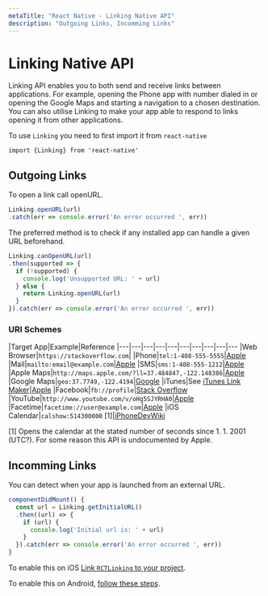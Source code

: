 ```yaml
---
metaTitle: "React Native - Linking Native API"
description: "Outgoing Links, Incomming Links"
---
```


# Linking Native API


Linking API enables you to both send and receive links between applications. For example, opening the Phone app with number dialed in or opening the Google Maps and starting a navigation to a chosen destination. You can also utilise Linking to make your app able to respond to links opening it from other applications.

To use `Linking` you need to first import it from `react-native`

`import {Linking} from 'react-native'`



## Outgoing Links


To open a link call openURL.

```js
Linking.openURL(url)
.catch(err => console.error('An error occurred ', err))

```

The preferred method is to check if any installed app can handle a given URL beforehand.

```js
Linking.canOpenURL(url)
.then(supported => {
  if (!supported) {
    console.log('Unsupported URL: ' + url)
  } else {
    return Linking.openURL(url)
  }
}).catch(err => console.error('An error occurred ', err))

```

### URI Schemes

|Target App|Example|Reference
|---|---|---|---|---|---|---|---|---|---
|Web Browser|`https://stackoverflow.com`|
|Phone|`tel:1-408-555-5555`|[Apple](https://developer.apple.com/library/content/featuredarticles/iPhoneURLScheme_Reference/PhoneLinks/PhoneLinks.html#//apple_ref/doc/uid/TP40007899-CH6-SW1)
|Mail|`mailto:email@example.com`|[Apple](https://developer.apple.com/library/content/featuredarticles/iPhoneURLScheme_Reference/MailLinks/MailLinks.html#//apple_ref/doc/uid/TP40007899-CH4-SW1)
|SMS|`sms:1-408-555-1212`|[Apple](https://developer.apple.com/library/content/featuredarticles/iPhoneURLScheme_Reference/SMSLinks/SMSLinks.html#//apple_ref/doc/uid/TP40007899-CH7-SW1)
|Apple Maps|`http://maps.apple.com/?ll=37.484847,-122.148386`|[Apple](https://developer.apple.com/library/content/featuredarticles/iPhoneURLScheme_Reference/MapLinks/MapLinks.html#//apple_ref/doc/uid/TP40007899-CH5-SW1)
|Google Maps|`geo:37.7749,-122.4194`|[Google](https://developers.google.com/maps/documentation/android-api/intents)
|iTunes|See [iTunes Link Maker](https://linkmaker.itunes.apple.com/en-us)|[Apple](https://developer.apple.com/library/content/featuredarticles/iPhoneURLScheme_Reference/iTunesLinks/iTunesLinks.html#//apple_ref/doc/uid/TP40007899-CH3-SW1)
|Facebook|`fb://profile`|[Stack Overflow](https://stackoverflow.com/questions/5707722/what-are-all-the-custom-url-schemes-supported-by-the-facebook-iphone-app)
|YouTube|`http://www.youtube.com/v/oHg5SJYRHA0`|[Apple](https://developer.apple.com/library/content/featuredarticles/iPhoneURLScheme_Reference/YouTubeLinks/YouTubeLinks.html#//apple_ref/doc/uid/TP40007899-CH8-SW1)
|Facetime|`facetime://user@example.com`|[Apple](https://developer.apple.com/library/content/featuredarticles/iPhoneURLScheme_Reference/FacetimeLinks/FacetimeLinks.html#//apple_ref/doc/uid/TP40007899-CH2-SW1)
|iOS Calendar|`calshow:514300000` [1]|[iPhoneDevWiki](http://iphonedevwiki.net/index.php/NSURL)

[1] Opens the calendar at the stated number of seconds since 1. 1. 2001 (UTC?). For some reason this API is undocumented by Apple.



## Incomming Links


You can detect when your app is launched from an external URL.

```js
componentDidMount() {
  const url = Linking.getInitialURL()
  .then((url) => {
    if (url) {
      console.log('Initial url is: ' + url)
    }
  }).catch(err => console.error('An error occurred ', err))
}

```

To enable this on iOS [Link `RCTLinking` to your project](https://facebook.github.io/react-native/docs/linking-libraries-ios.html#manual-linking).

To enable this on Android, [follow these steps](https://developer.android.com/training/app-indexing/deep-linking.html#adding-filters).

